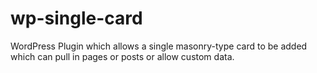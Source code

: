 # wp-single-card
WordPress Plugin which allows a single masonry-type card to be added which can pull in pages or posts or allow custom data.
